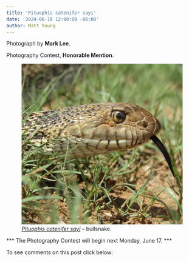 ```yaml
---
title: 'Pituophis catenifer sayi'
date: '2024-06-10 12:00:00 -06:00'
author: Matt Young
---
```


Photograph by <strong>Mark Lee</strong>.

Photography Contest, <strong>Honorable Mention</strong>.

<figure>
<img src="/uploads/2024/Lee_Bullsnake.JPEG" alt="Head shot of snake"/>
<figcaption><a href="https://en.wikipedia.org/wiki/Bullsnake"><i>Pituophis catenifer sayi</i></a> &ndash; bullsnake.
</figcaption>
</figure>

*** The Photography Contest will begin next Monday, June 17. ***

To see comments on this post click below: <!--more-->
